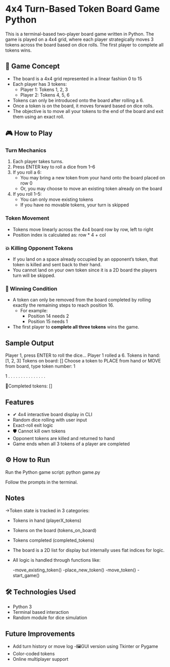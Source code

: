 


# 4x4 Turn-Based Token Board Game Python 

This is a terminal-based two-player board game written in Python. The game is played on a 4x4 grid, where each player strategically moves 3 tokens across the board based on dice rolls. The first player to complete all tokens wins.


## 📌 Game Concept

- The board is a 4x4 grid represented in a linear fashion 0 to 15
- Each player has 3 tokens:
  - Player 1: Tokens 1, 2, 3
  - Player 2: Tokens 4, 5, 6
- Tokens can only be introduced onto the board after rolling a 6.
- Once a token is on the board, it moves forward based on dice rolls.
- The objective is to move all your tokens to the end of the board and exit them using an exact roll.


## 🎮 How to Play

### Turn Mechanics
1. Each player takes turns.
2. Press ENTER key to roll a dice from 1–6
3. If you roll a 6:
   - You may bring a new token from your hand onto the board placed on row 0
   - Or, you may choose to move an existing token already on the board
4. If you roll 1–5:
   - You can only move existing tokens
   - If you have no movable tokens, your turn is skipped

### Token Movement
- Tokens move linearly across the 4x4 board row by row, left to right
- Position index is calculated as: row * 4 + col

### 💥 Killing Opponent Tokens
- If you land on a space already occupied by an opponent’s token, that token is killed and sent back to their hand.
- You cannot land on your own token since it is a 2D board the players turn will be skipped.

### 🏁 Winning Condition
- A token can only be removed from the board completed by rolling exactly the remaining steps to reach position 16.
  - For example:
    - Position 14 needs 2
    - Position 15 needs 1
- The first player to **complete all three tokens** wins the game.

## Sample Output

Player 1, press ENTER to roll the dice...
Player 1 rolled a 6.
Tokens in hand: \[1, 2, 3]
Tokens on board: \[]
Choose a token to PLACE from hand or MOVE from board, type token number: 1

1  .  .  .
.  .  .  .
.  .  .  .
.  .  .  .

🏁Completed tokens: \[]


## Features

- ✔ 4x4 interactive board display in CLI
- Random dice rolling with user input
- Exact-roll exit logic
- 🛡 Cannot kill own tokens
- Opponent tokens are killed and returned to hand
- Game ends when all 3 tokens of a player are completed


## ⚙ How to Run
Run the Python game script:
   python game.py

Follow the prompts in the terminal.

## Notes

->Token state is tracked in 3 categories:

- Tokens in hand (playerX_tokens)
- Tokens on the board (tokens_on_board)
- Tokens completed (completed_tokens)
- The board is a 2D list for display but internally uses flat indices for logic.
- All logic is handled through functions like:

    -move_existing_token()
    -place_new_token()
    -move_token()
    -start_game()

## 🛠 Technologies Used

* Python 3
* Terminal based interaction
* Random module for dice simulation

## Future Improvements

- Add turn history or move log
-🖼GUI version using Tkinter or Pygame
- Color-coded tokens
- Online multiplayer support






